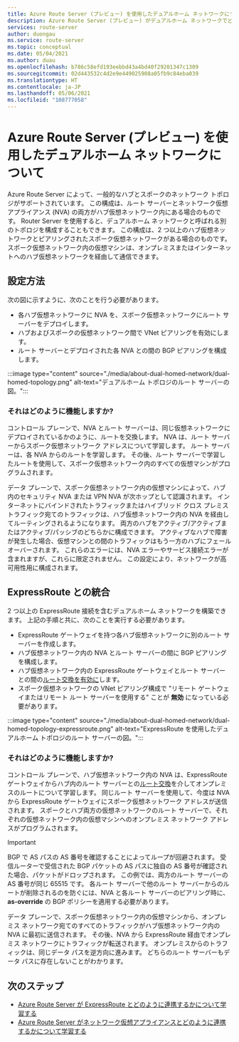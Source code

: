 ```yaml
---
title: Azure Route Server (プレビュー) を使用したデュアルホーム ネットワークについて
description: Azure Route Server (プレビュー) がデュアルホーム ネットワークでどのように機能するかについて説明します。
services: route-server
author: duongau
ms.service: route-server
ms.topic: conceptual
ms.date: 05/04/2021
ms.author: duau
ms.openlocfilehash: b786c58efd193eebbd43a4bd40f29201347c1309
ms.sourcegitcommit: 02d443532c4d2e9e449025908a05fb9c84eba039
ms.translationtype: HT
ms.contentlocale: ja-JP
ms.lasthandoff: 05/06/2021
ms.locfileid: "108777058"
---
```

# <a name="about-dual-homed-network-with-azure-route-server-preview"></a>Azure Route Server (プレビュー) を使用したデュアルホーム ネットワークについて

Azure Route Server によって、一般的なハブとスポークのネットワーク トポロジがサポートされています。 この構成は、ルート サーバーとネットワーク仮想アプライアンス (NVA) の両方がハブ仮想ネットワーク内にある場合のものです。 Router Server を使用すると、デュアルホーム ネットワークと呼ばれる別のトポロジを構成することもできます。 この構成は、2 つ以上のハブ仮想ネットワークとピアリングされたスポーク仮想ネットワークがある場合のものです。 スポーク仮想ネットワーク内の仮想マシンは、オンプレミスまたはインターネットへのハブ仮想ネットワークを経由して通信できます。

## <a name="how-to-set-it-up"></a>設定方法

次の図に示すように、次のことを行う必要があります。

* 各ハブ仮想ネットワークに NVA を、スポーク仮想ネットワークにルート サーバーをデプロイします。
* ハブおよびスポークの仮想ネットワーク間で VNet ピアリングを有効にします。
* ルート サーバーとデプロイされた各 NVA との間の BGP ピアリングを構成します。

:::image type="content" source="./media/about-dual-homed-network/dual-homed-topology.png" alt-text="デュアルホーム トポロジのルート サーバーの図。":::

### <a name="how-does-it-work"></a>それはどのように機能しますか?

コントロール プレーンで、NVA とルート サーバーは、同じ仮想ネットワークにデプロイされているかのように、ルートを交換します。 NVA は、ルート サーバーからスポーク仮想ネットワーク アドレスについて学習します。 ルート サーバーは、各 NVA からのルートを学習します。 その後、ルート サーバーで学習したルートを使用して、スポーク仮想ネットワーク内のすべての仮想マシンがプログラムされます。 

データ プレーンで、スポーク仮想ネットワーク内の仮想マシンによって、ハブ内のセキュリティ NVA または VPN NVA が次ホップとして認識されます。 インターネットにバインドされたトラフィックまたはハイブリッド クロス プレミス トラフィック宛てのトラフィックは、ハブ仮想ネットワーク内の NVA を経由してルーティングされるようになります。 両方のハブをアクティブ/アクティブまたはアクティブ/パッシブのどちらかに構成できます。 アクティブなハブで障害が発生した場合、仮想マシンとの間のトラフィックはもう一方のハブにフェールオーバーされます。 これらのエラーには、NVA エラーやサービス接続エラーが含まれますが、これらに限定されません。 この設定により、ネットワークが高可用性用に構成されます。

## <a name="integration-with-expressroute"></a>ExpressRoute との統合

2 つ以上の ExpressRoute 接続を含むデュアルホーム ネットワークを構築できます。 上記の手順と共に、次のことを実行する必要があります。

* ExpressRoute ゲートウェイを持つ各ハブ仮想ネットワークに別のルート サーバーを作成します。
* ハブ仮想ネットワーク内の NVA とルート サーバーの間に BGP ピアリングを構成します。
* ハブ仮想ネットワーク内の ExpressRoute ゲートウェイとルート サーバーとの間の[ルート交換を有効に](quickstart-configure-route-server-portal.md#configure-route-exchange)します。
* スポーク仮想ネットワークの VNet ピアリング構成で "リモート ゲートウェイまたはリモート ルート サーバーを使用する" ことが **無効** になっている必要があります。

:::image type="content" source="./media/about-dual-homed-network/dual-homed-topology-expressroute.png" alt-text="ExpressRoute を使用したデュアルホーム トポロジのルート サーバーの図。":::

### <a name="how-does-it-work"></a>それはどのように機能しますか?

コントロール プレーンで、ハブ仮想ネットワーク内の NVA は、ExpressRoute ゲートウェイからハブ内のルート サーバーとの[ルート交換](quickstart-configure-route-server-portal.md#configure-route-exchange)を介してオンプレミスのルートについて学習します。 同じルート サーバーを使用して、今度は NVA から ExpressRoute ゲートウェイにスポーク仮想ネットワーク アドレスが送信されます。 スポークとハブ両方の仮想ネットワークのルート サーバーで、それぞれの仮想ネットワーク内の仮想マシンへのオンプレミス ネットワーク アドレスがプログラムされます。

> [!IMPORTANT]
> BGP で AS パスの AS 番号を確認することによってループが回避されます。 受信ルーターで受信された BGP パケットの AS パスに独自の AS 番号が確認された場合、パケットがドロップされます。 この例では、両方のルート サーバーの AS 番号が同じ 65515 です。 各ルート サーバーで他のルート サーバーからのルートが削除されるのを防ぐには、NVA と各ルート サーバーのピアリング時に、**as-override** の BGP ポリシーを適用する必要があります。 
>

データ プレーンで、スポーク仮想ネットワーク内の仮想マシンから、オンプレミス ネットワーク宛てのすべてのトラフィックがハブ仮想ネットワーク内の NVA に最初に送信されます。 その後、NVA から ExpressRoute 経由でオンプレミス ネットワークにトラフィックが転送されます。 オンプレミスからのトラフィックは、同じデータ パスを逆方向に進みます。 どちらのルート サーバーもデータ パスに存在しないことがわかります。

## <a name="next-steps"></a>次のステップ

* [Azure Route Server が ExpressRoute とどのように連携するかについて学習する](expressroute-vpn-support.md)
* [Azure Route Server がネットワーク仮想アプライアンスとどのように連携するかについて学習する](resource-manager-template-samples.md)

